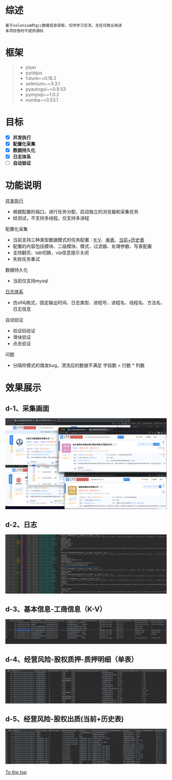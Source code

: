 #####

# 综述
    基于selenium的qcc数据信息获取，仅供学习交流，无任何商业用途
    本项目暂时不提供源码

# 框架

> * plyer
> * pyobjus
> * future~=0.18.2
> * selenium~=3.3.1
> * pyautogui~=0.9.53
> * pymysql~=1.0.2
> * numba~=0.53.1

# 目标
- [x] **并发执行**
- [x] **配置化采集**
- [x] **数据持久化**
- [x] **日志体系**
- [ ] **自动验证**

# 功能说明

[并发执行](#d-1采集画面)
 * 根据配置的端口，进行任务分配，启动独立的浏览器和采集任务
 * 经测试，不支持多线程，仅支持多进程

配置化采集
 * 当前支持三种类型数据模式的任务配置：[K-V](#d-3-k-v)、[单表](#d-4--)、[当前+历史表](#d-5-)
 * 配置的内容包括模块、二级模块、模式、过滤器、处理参数、写表配置
 * 支持翻页、tab切换，vip信息提示关闭
 * 失败任务重试

数据持久化
 * 当前仅支持mysql

[日志体系](#d-2)
 * 仿slf4j格式，固定输出时间、日志类型、进程号、进程名、线程名、方法名、日志信息

自动验证
 * 验证码验证
 * 滑块验证
 * 点击验证

问题
 * 分隔符模式的偶发bug，清洗后的数据不满足 字段数 = 行数 * 列数

# 效果展示

## d-1、采集画面
![5浏览器采集](./image/5-process-collecting.png)

## d-2、日志
![日志](./image/log.png)

## d-3、基本信息-工商信息（K-V）
![基本信息-工商信息](./image/basic-info-mysql.png)

## d-4、经营风险-股权质押-质押明细（单表）
![经营风险-股权质押-质押明细](./image/s-pledge-detail-mysql.png)

## d-5、经营风险-股权出质(当前+历史表)
![经营风险-股权出质](./image/pledge-mysql.png)



[To the top](#)

